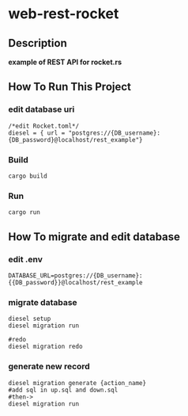 # web-rest-rocket

## Description

**example of REST API for rocket.rs**

## How To Run This Project

### edit database uri
```text
/*edit Rocket.toml*/
diesel = { url = "postgres://{DB_username}:{DB_password}@localhost/rest_example"}
```

### Build

```shell
cargo build
```

### Run

```shell
cargo run
```

## How To migrate and edit database

### edit .env

```text
DATABASE_URL=postgres://{DB_username}:{{DB_password}}@localhost/rest_example
```

### migrate database

```shell
diesel setup 
diesel migration run

#redo
diesel migration redo
```

### generate new record

```shell
diesel migration generate {action_name}
#add sql in up.sql and down.sql
#then->
diesel migration run
```

